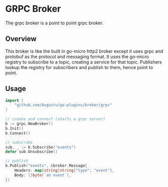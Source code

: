 # GRPC Broker

The grpc broker is a point to point grpc broker.

## Overview

This broker is like the built in go-micro http2 broker except it uses grpc and protobuf as the protocol and messaging format. 
It uses the go-micro registry to subscribe to a topic, creating a service for that topic. Publishers lookup the registry 
for subscribers and publish to them, hence point to point.

## Usage

```go
import (
	"github.com/Augustu/go-plugins/broker/grpc"
)

// create and connect (starts a grpc server)
b := grpc.NewBroker()
b.Init()
b.Connect()

// subscribe
sub, _ := b.Subscribe("events")
defer sub.Unsubscribe()

// publish
b.Publish("events", &broker.Message{
	Headers: map[string]string{"type": "event"},
	Body: []byte(`an event`),
})
```
